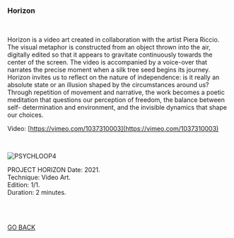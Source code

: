 ### Horizon

<br>
  
Horizon is a video art created in collaboration with the artist Piera Riccio. The visual metaphor is constructed from an object thrown into the air, digitally edited so that it appears to gravitate continuously towards the center of the screen. The video is accompanied by a voice-over that narrates the precise moment when a silk tree seed begins its journey. Horizon invites us to reflect on the nature of independence: is it really an absolute state or an illusion shaped by the circumstances around us? Through repetition of movement and narrative, the work becomes a poetic meditation that questions our perception of freedom, the balance between self- determination and environment, and the invisible dynamics that shape our choices.

Video: [https://vimeo.com/1037310003](https://vimeo.com/1037310003)

<br>
  
![PSYCHLOOP4](ASSETS/PSYCHLOOP4.jpg)

PROJECT HORIZON Date: 2021.  
Technique: Video Art.  
Edition: 1/1.  
Duration: 2 minutes.  

<br>
<br>


[GO BACK](https://aaronrmoreno.github.io/PATTERNS)

